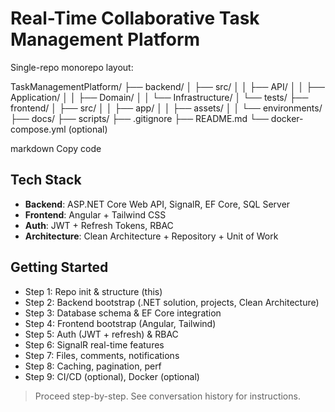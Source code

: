 # Real-Time Collaborative Task Management Platform

Single-repo monorepo layout:

TaskManagementPlatform/
├── backend/
│ ├── src/
│ │ ├── API/
│ │ ├── Application/
│ │ ├── Domain/
│ │ └── Infrastructure/
│ └── tests/
├── frontend/
│ ├── src/
│ │ ├── app/
│ │ ├── assets/
│ │ └── environments/
├── docs/
├── scripts/
├── .gitignore
├── README.md
└── docker-compose.yml (optional)

markdown
Copy code

## Tech Stack
- **Backend**: ASP.NET Core Web API, SignalR, EF Core, SQL Server
- **Frontend**: Angular + Tailwind CSS
- **Auth**: JWT + Refresh Tokens, RBAC
- **Architecture**: Clean Architecture + Repository + Unit of Work

## Getting Started
- Step 1: Repo init & structure (this)
- Step 2: Backend bootstrap (.NET solution, projects, Clean Architecture)
- Step 3: Database schema & EF Core integration
- Step 4: Frontend bootstrap (Angular, Tailwind)
- Step 5: Auth (JWT + refresh) & RBAC
- Step 6: SignalR real-time features
- Step 7: Files, comments, notifications
- Step 8: Caching, pagination, perf
- Step 9: CI/CD (optional), Docker (optional)

> Proceed step-by-step. See conversation history for instructions.
